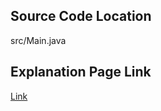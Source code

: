 ## Source Code Location

src/Main.java

## Explanation Page Link

[Link](https://lunareclipse000.wordpress.com/2024/03/15/java%eb%b0%b1%ec%a4%80-9086-%eb%ac%b8%ec%9e%90%ec%97%b4/)

